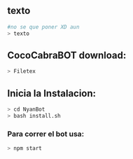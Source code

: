 ## texto 
```bash
#no se que poner XD aun
> texto 
```
## CocoCabraBOT download:
```bash
> Filetex
```
## Inicia la Instalacion:

```bash
> cd NyanBot
> bash install.sh
```

### Para correr el bot usa:
```bash
> npm start
```

